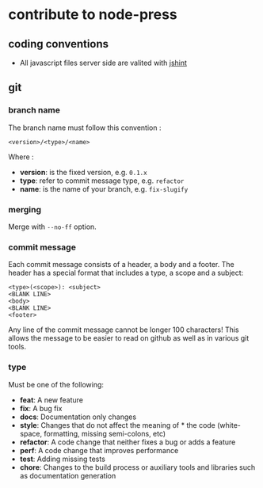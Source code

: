 contribute to node-press
====================

## coding conventions

 * All javascript files server side are valited with [jshint](http://jshint.com/)

## git

### branch name

The branch name must follow this convention :

```
<version>/<type>/<name>
```

Where :

 * **version**: is the fixed version, e.g. ```0.1.x``` 
 * **type**: refer to commit message type, e.g. ```refactor```
 * **name**: is the name of your branch, e.g. ```fix-slugify```

### merging

Merge with ```--no-ff``` option.

### commit message

Each commit message consists of a header, a body and a footer. The header has a special format that includes a type, a scope and a subject:

```
<type>(<scope>): <subject>
<BLANK LINE>
<body>
<BLANK LINE>
<footer>
```

Any line of the commit message cannot be longer 100 characters! This allows the message to be easier to read on github as well as in various git tools.

### type

Must be one of the following:

* **feat**: A new feature
* **fix**: A bug fix
* **docs**: Documentation only changes
* **style**: Changes that do not affect the meaning of  * the code (white-space, formatting, missing semi-colons, etc)
* **refactor**: A code change that neither fixes a bug or adds a feature
* **perf**: A code change that improves performance
* **test**: Adding missing tests
* **chore**: Changes to the build process or auxiliary tools and libraries such as documentation generation